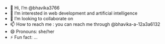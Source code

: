 - 👋 Hi, I’m @bhavika3766
- 👀 I’m interested in web development and artificial intelligence
- 💞️ I’m looking to collaborate on 
- 📫 How to reach me : you can reach me through @bhavika-a-12a3a6132
- 😄 Pronouns: she/her
- ⚡ Fun fact: ...

<!---
bhavika3766/bhavika3766 is a ✨ special ✨ repository because its `README.md` (this file) appears on your GitHub profile.
You can click the Preview link to take a look at your changes.
--->
